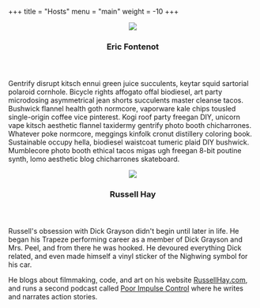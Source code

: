 +++
title = "Hosts"
menu = "main"
weight = -10
+++

<article class="hosts">
<section class="hostProfile" id="hostEric">
<header>
<img src="http://placehold.it/250x250">
<h1>Eric Fontenot</h1>
</header>
<article class="description">
<p>Gentrify disrupt kitsch ennui green juice succulents, keytar squid
sartorial polaroid cornhole. Bicycle rights affogato offal biodiesel,
art party microdosing asymmetrical jean shorts succulents master cleanse
tacos. Bushwick flannel health goth normcore, vaporware kale chips
tousled single-origin coffee vice pinterest. Kogi roof party freegan
DIY, unicorn vape kitsch aesthetic flannel taxidermy gentrify photo
booth chicharrones. Whatever poke normcore, meggings kinfolk cronut
distillery coloring book. Sustainable occupy hella, biodiesel waistcoat
tumeric plaid DIY bushwick. Mumblecore photo booth ethical tacos
migas ugh freegan 8-bit poutine synth, lomo aesthetic blog chicharrones
skateboard.</p>
</article>
</section>

<section class="hostProfile" id="hostRussell">
<header>
<img src="http://placehold.it/250x250">
<h1>Russell Hay</h1>
</header>
<article class="description">

<p>Russell's obsession with Dick Grayson didn't begin until later in life.
He began his Trapeze performing career as a member of Dick Grayson and Mrs. Peel,
and from there he was hooked. He devoured everything Dick related, and even made
himself a vinyl sticker of the Nighwing symbol for his car.</p>

<p>He blogs about filmmaking, code, and art on his website
<a href="http://russellhay.com">RussellHay.com</a>, and runs a second podcast called
<a href="http://poorimpulse.co">Poor Impulse Control</a> where he writes and narrates
action stories.</p>

</article>
</section>
</article>